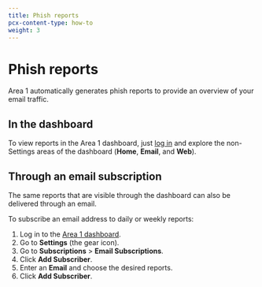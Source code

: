 ```yaml
---
title: Phish reports
pcx-content-type: how-to
weight: 3
---
```


# Phish reports

Area 1 automatically generates phish reports to provide an overview of your email traffic.

## In the dashboard

To view reports in the Area 1 dashboard, just [log in](https://horizon.area1security.com/) and explore the non-Settings areas of the dashboard (**Home**, **Email**, and **Web**).

## Through an email subscription

The same reports that are visible through the dashboard can also be delivered through an email.

To subscribe an email address to daily or weekly reports:

1. Log in to the [Area 1 dashboard](https://horizon.area1security.com/).
2. Go to **Settings** (the gear icon).
3. Go to **Subscriptions** > **Email Subscriptions**.
4. Click **Add Subscriber**.
5. Enter an **Email** and choose the desired reports.
6. Click **Add Subscriber**.